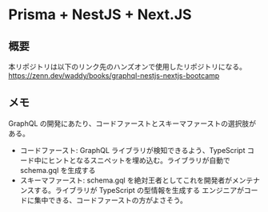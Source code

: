 # Prisma + NestJS + Next.JS

## 概要

本リポジトリは以下のリンク先のハンズオンで使用したリポジトリになる。
https://zenn.dev/waddy/books/graphql-nestjs-nextjs-bootcamp

## メモ

GraphQL の開発にあたり、コードファーストとスキーマファーストの選択肢がある。

- コードファースト: GraphQL ライブラリが検知できるよう、TypeScript コード中にヒントとなるスニペットを埋め込む。ライブラリが自動で schema.gql を生成する
- スキーマファースト: schema.gql を絶対王者としてこれを開発者がメンテナンスする。ライブラリが TypeScript の型情報を生成する
  エンジニアがコードに集中できる、コードファーストの方がよさそう。
